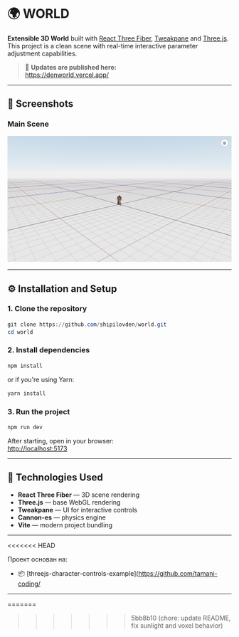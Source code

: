 # 🌍 WORLD

**Extensible 3D World** built with [React Three Fiber](https://docs.pmnd.rs/react-three-fiber), [Tweakpane](https://cocopon.github.io/tweakpane/) and [Three.js](https://threejs.org/).  
This project is a clean scene with real-time interactive parameter adjustment capabilities.

> 🔗 **Updates are published here:**  
> https://denworld.vercel.app/

---

## 📸 Screenshots

### Main Scene  
![Main Scene](public/screenshots/denworld_2.png)


---

## ⚙️ Installation and Setup

### 1. Clone the repository

```powershell
git clone https://github.com/shipilovden/world.git
cd world
```

### 2. Install dependencies

```powershell
npm install
```
or if you're using Yarn:
```powershell
yarn install
```

### 3. Run the project

```powershell
npm run dev
```

After starting, open in your browser:  
[http://localhost:5173](http://localhost:5173)

---

## 🔧 Technologies Used

- **React Three Fiber** — 3D scene rendering
- **Three.js** — base WebGL rendering
- **Tweakpane** — UI for interactive controls
- **Cannon-es** — physics engine
- **Vite** — modern project bundling



---
<<<<<<< HEAD

Проект основан на:

- 📦 [threejs-character-controls-example](https://github.com/tamani-coding/

---
=======
>>>>>>> 5bb8b10 (chore: update README, fix sunlight and voxel behavior)
